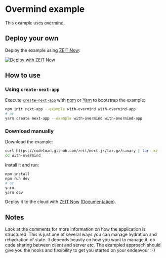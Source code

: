# Overmind example

This example uses [overmind](https://overmindjs.org/?view=react&typescript=false).

## Deploy your own

Deploy the example using [ZEIT Now](https://zeit.co/now):

[![Deploy with ZEIT Now](https://zeit.co/button)](https://zeit.co/new/project?template=https://github.com/zeit/next.js/tree/canary/examples/with-overmind)

## How to use

### Using `create-next-app`

Execute [`create-next-app`](https://github.com/zeit/next.js/tree/canary/packages/create-next-app) with [npm](https://docs.npmjs.com/cli/init) or [Yarn](https://yarnpkg.com/lang/en/docs/cli/create/) to bootstrap the example:

```bash
npm init next-app --example with-overmind with-overmind-app
# or
yarn create next-app --example with-overmind with-overmind-app
```

### Download manually

Download the example:

```bash
curl https://codeload.github.com/zeit/next.js/tar.gz/canary | tar -xz --strip=2 next.js-canary/examples/with-overmind
cd with-overmind
```

Install it and run:

```bash
npm install
npm run dev
# or
yarn
yarn dev
```

Deploy it to the cloud with [ZEIT Now](https://zeit.co/new?filter=next.js&utm_source=github&utm_medium=readme&utm_campaign=next-example) ([Documentation](https://nextjs.org/docs/deployment)).

## Notes

Look at the comments for more information on how the application is structured. This is just one of several ways you can manage hydration and rehydration of state. It depends heavily on how you want to manage it, do code sharing between client and server etc. The exampled approach should give you the hooks and flexibility to get you started on your endeavour :-)
